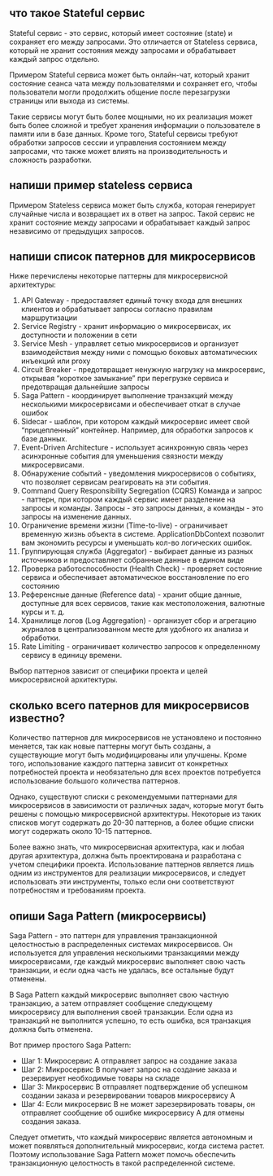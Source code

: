 ## что такое Stateful сервис

Stateful сервис - это сервис, который имеет состояние (state) и сохраняет его между запросами. Это отличается от Stateless сервиса, который не хранит состояния между запросами и обрабатывает каждый запрос отдельно.

Примером Stateful сервиса может быть онлайн-чат, который хранит состояние сеанса чата между пользователями и сохраняет его, чтобы пользователи могли продолжить общение после перезагрузки страницы или выхода из системы.

Такие сервисы могут быть более мощными, но их реализация может быть более сложной и требует хранения информации о пользователе в памяти или в базе данных. Кроме того, Stateful сервисы требуют обработки запросов сессии и управления состоянием между запросами, что также может влиять на производительность и сложность разработки.

## напиши пример stateless сервиса

Примером Stateless сервиса может быть служба, которая генерирует случайные числа и возвращает их в ответ на запрос. Такой сервис не хранит состояние между запросами и обрабатывает каждый запрос независимо от предыдущих запросов.

## напиши список патернов для микросервисов 

Ниже перечислены некоторые паттерны для микросервисной архитектуры:

1. API Gateway - предоставляет единый точку входа для внешних клиентов и обрабатывает запросы согласно правилам маршрутизации
2. Service Registry - хранит информацию о микросервисах, их доступности и положении в сети
3. Service Mesh - управляет сетью микросервисов и организует взаимодействия между ними с помощью боковых автоматических инъекций или proxy
4. Circuit Breaker - предотвращает ненужную нагрузку на микросервис, открывая “короткое замыкание” при перегрузке сервиса и предотвращая дальнейшие запросы
5. Saga Pattern - координирует выполнение транзакций между несколькими микросервисами и обеспечивает откат в случае ошибок
6. Sidecar - шаблон, при котором каждый микросервис имеет свой “прицепленный” контейнер. Например, для обработки запросов к базе данных.
7. Event-Driven Architecture - использует асинхронную связь через асинхронные события для уменьшения связности между микросервисами.
8. Обнаружение событий - уведомления микросервисов о событиях, что позволяет сервисам реагировать на эти события.
9. Command Query Responsibility Segregation (CQRS) Команда и запрос - паттерн, при котором каждый сервис имеет разделение на запросы и команды. Запросы - это запросы данных, а команды - это запросы на изменение данных.
10. Ограничение времени жизни (Time-to-live) - ограничивает временную жизнь объекта в системе. ApplicationDbContext позволит вам экономить ресурсы и уменьшать кол-во логических ошибок.
11. Группирующая служба (Aggregator) - выбирает данные из разных источников и предоставляет собранные данные в едином виде
12. Проверка работоспособности (Health Check) - проверяет состояние сервиса и обеспечивает автоматическое восстановление по его состоянию
13. Референсные данные (Reference data) - хранит общие данные, доступные для всех сервисов, такие как местоположения, валютные курсы и т. д.
14. Хранилище логов (Log Aggregation) - организует сбор и агрегацию журналов в централизованном месте для удобного их анализа и обработки.
15. Rate Limiting - ограничивает количество запросов к определенному сервису в единицу времени.

Выбор паттернов зависит от специфики проекта и целей микросервисной архитектуры.

## сколько всего патернов для микросервисов известно?

Количество паттернов для микросервисов не установлено и постоянно меняется, так как новые паттерны могут быть созданы, а существующие могут быть модифицированы или улучшены. Кроме того, использование каждого паттерна зависит от конкретных потребностей проекта и необязательно для всех проектов потребуется использование большого количества паттернов.

Однако, существуют списки с рекомендуемыми паттернами для микросервисов в зависимости от различных задач, которые могут быть решены с помощью микросервисной архитектуры. Некоторые из таких списков могут содержать до 20-30 паттернов, а более общие списки могут содержать около 10-15 паттернов.

Более важно знать, что микросервисная архитектура, как и любая другая архитектура, должна быть проектирована и разработана с учетом специфики проекта. Использование паттернов является лишь одним из инструментов для реализации микросервисов, и следует использовать эти инструменты, только если они соответствуют потребностям и требованиям проекта.

## опиши Saga Pattern (микросервисы)

Saga Pattern - это паттерн для управления транзакционной целостностью в распределенных системах микросервисов. Он используется для управления несколькими транзакциями между микросервисами, где каждый микросервис выполняет свою часть транзакции, и если одна часть не удалась, все остальные будут отменены.

В Saga Pattern каждый микросервис выполняет свою частную транзакцию, а затем отправляет сообщение следующему микросервису для выполнения своей транзакции. Если одна из транзакций не выполнится успешно, то есть ошибка, вся транзакция должна быть отменена.

Вот пример простого Saga Pattern:

- Шаг 1: Микросервис A отправляет запрос на создание заказа
- Шаг 2: Микросервис B получает запрос на создание заказа и резервирует необходимые товары на складе
- Шаг 3: Микросервис B отправляет подтверждение об успешном создании заказа и резервировании товаров микросервису A
- Шаг 4: Если микросервис B не может зарезервировать товары, он отправляет сообщение об ошибке микросервису A для отмены создания заказа.

Следует отметить, что каждый микросервис является автономным и может появляться дополнительный микросервис, когда система растет. Поэтому использование Saga Pattern может помочь обеспечить транзакционную целостность в такой распределенной системе.